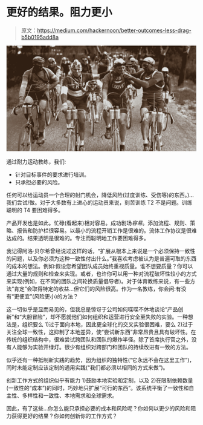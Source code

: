 # 更好的结果。阻力更小

> 原文：<https://medium.com/hackernoon/better-outcomes-less-drag-b5b0195add8a>

![](img/b859bcd8b3193fadf042394ebb91d07a.png)

通过耐力运动教练，我们:

*   针对目标事件的要求进行培训。
*   只承担必要的风险。

任何可以给运动员一个合理的射门机会，降低风险(过度训练、受伤等)的东西。)…我们尝试/做。对于大多数有上进心的运动员来说，刻苦训练 T2 不是问题。训练聪明的 T4 要困难得多。

产品开发也是如此。忙碌(看起来)相对容易。成功剧场*容易*。添加流程、规则、策略、报告和防护栏很容易。以最小的流程开销工作是很难的。流体工作协议是很难达成的。结果透明是很难的。专注而聪明地工作要困难得多。

我记得阿洛·贝尔希曾经说过这样的话，“扩展从根本上来说是一个必须保持一致性的问题，以及你必须为这种一致性付出什么。”我喜欢考虑被认为是普遍可取的东西的成本的想法。例如:假设您希望团队成员始终重视质量。谁不想要质量？你可以通过大量的规则和检查来实现。或者，也许你可以用一种对流程破坏性较小的方式来实现(例如，在不同的团队之间轮换质量倡导者)。对于体育教练来说，有一些方法“肯定”会取得特定的收益…但它们的风险很高。作为一名教练，你会问:有没有“更便宜”(风险更小)的方法？

这一切似乎是显而易见的，但我总是惊讶于公司如何喋喋不休地谈论“产品创新”和“大胆冒险”，却不愿就他们如何组织和运营进行安全至失败的实验。一种想法是，组织要么 1)过于面向本地，因此更全球化的交叉实验很困难，要么 2)过于关注全球一致性，这抑制了本地差异，使“尝试新东西”非常昂贵且具有破坏性。在传统的组织结构中，很难尝试跨团队和团队的爆炸半径。除了首席执行官之外，没有人能够为实验开绿灯。很少有组织对跨部门和团队的持续改进有一致的方法。

似乎还有一种抵制新实践的趋势，因为组织的独特性(“它永远不会在这里工作”)，同时未能定制应该定制的通用实践(“我们都必须以相同的方式来做”)。

创新工作方式的组织似乎有能力 1)鼓励本地实验和定制，以及 2)在限制依赖数量(一致性的“成本”)的同时，巧妙地只扩展“可行的东西”。该系统平衡了一致性和自主性、多样性和一致性、本地需求和全球需求。

因此，有了这些…你怎么能只承担必要的成本和风险呢？你如何以更少的风险和阻力获得更好的结果？你如何创新你的工作方式？